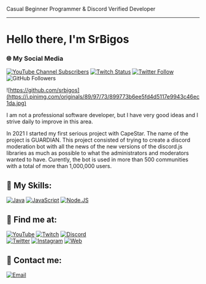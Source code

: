 Casual Beginner Programmer & Discord Verified Developer <hr></hr><h1>Hello there, I'm SrBigos</h1>
### 🌐 My Social Media

[![YouTube Channel Subscribers](https://img.shields.io/youtube/channel/subscribers/UC2-zB0jYI2wzLW4DT2XEKfg?style=social)](https://youtube.com/SrBigos?sub_confirmation=1)
[![Twitch Status](https://img.shields.io/twitch/status/srbigosyt?style=social)](https://twitch.com/srbigosyt)
[![Twitter Follow](https://img.shields.io/twitter/follow/srbigosyt?style=social)](https://twitter.com/srbigosyt)
![GitHub Followers](https://img.shields.io/github/followers/srbigos?style=social)

![https://github.com/srbigos](https://i.pinimg.com/originals/89/97/73/899773b6ee5fd4d5117e9943c46ec1da.jpg)

I am not a professional software developer, but I have very good ideas and I strive daily to improve in this area.

In 2021 I started my first serious project with CapeStar. The name of the project is GUARDIAN. This project consisted of trying to create a discord moderation bot with all the news of the new versions of the discord.js libraries as much as possible to what the administrators and moderators wanted to have. Curently, the bot is used in more than 500 communities with a total of more than 1,000,000 users.

## 🔨 My Skills:
[![Java](https://img.shields.io/badge/Java-007396?style=for-the-badge&logo=java&logoColor=white&labelColor=101010)]()
[![JavaScript](https://img.shields.io/badge/JavaScript-F7DF1E?style=for-the-badge&logo=javascript&logoColor=white&labelColor=101010)]()
[![Node.JS](https://img.shields.io/badge/Node.JS-339933?style=for-the-badge&logo=node.js&logoColor=white&labelColor=101010)]()
</br>

## 💫 Find me at:

[![YouTube](https://img.shields.io/badge/YouTube-SrBigos-FF0000?style=for-the-badge&logo=youtube&logoColor=white&labelColor=101010)](https://youtube.com/srbigos)
[![Twitch](https://img.shields.io/badge/Twitch-SrBigosYT-9146FF?style=for-the-badge&logo=twitch&logoColor=white&labelColor=101010)](https://twitch.tv/srbigosyt)
[![Discord](https://img.shields.io/badge/Discord-SrBigos-5865F2?style=for-the-badge&logo=discord&logoColor=white&labelColor=101010)](https://discord.gg/Js84epA)
</br>
[![Twitter](https://img.shields.io/badge/Twitter-@SrBigosYT-1DA1F2?style=for-the-badge&logo=twitter&logoColor=white&labelColor=101010)](https://twitter.com/srbigosyt)
[![Instagram](https://img.shields.io/badge/Instagram-@srbigosyt-E4405F?style=for-the-badge&logo=instagram&logoColor=white&labelColor=101010)](https://instagram.com/mouredev)
[![Web](https://img.shields.io/badge/My_Website-Soon...-14a1f0?style=for-the-badge&logo=dev.to&logoColor=white&labelColor=101010)](https://google.es)

## 📩 Contact me:

[![Email](https://img.shields.io/badge/srbigosyt@gmail.com-my_business_email-D14836?style=for-the-badge&logo=gmail&logoColor=white&labelColor=101010)](mailto:srbigosyt@gmail.com)
